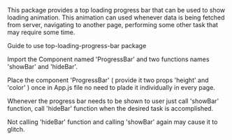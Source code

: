 This package provides a top loading progress bar that can be used to show loading animation. This animation can used whenever data is being fetched from server, navigating to another page, performing some other task that may require some time.

Guide to use top-loading-progress-bar package

Import the Component named 'ProgressBar' and two functions names 'showBar' and 'hideBar'.

Place the component 'ProgressBar' ( provide it two props 'height' and 'color' ) once in App.js file no need to plade it individually in every page.

Whenever the progress bar needs to be shown to user just call 'showBar' function, call 'hideBar' function when the desired task is accomplished.

Not calling 'hideBar' function and calling 'showBar' again may cause it to glitch.

